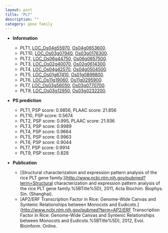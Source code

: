```yaml
---
layout: post
title: "PLT"
description: ""
category: gene family
---
```


* **Information**  
    + PLT1, [LOC_Os04g55970](http://rice.uga.edu/cgi-bin/ORF_infopage.cgi?orf=LOC_Os04g55970), [Os04g0653600](http://rapdb.dna.affrc.go.jp/viewer/gbrowse_details/irgsp1?name=Os04g0653600).
    + PLT10, [LOC_Os03g07940](http://rice.uga.edu/cgi-bin/ORF_infopage.cgi?orf=LOC_Os03g07940), [Os03g0176300](http://rapdb.dna.affrc.go.jp/viewer/gbrowse_details/irgsp1?name=Os03g0176300).
    + PLT2, [LOC_Os06g44750](http://rice.uga.edu/cgi-bin/ORF_infopage.cgi?orf=LOC_Os06g44750), [Os06g0657500](http://rapdb.dna.affrc.go.jp/viewer/gbrowse_details/irgsp1?name=Os06g0657500).
    + PLT3, [LOC_Os02g40070](http://rice.uga.edu/cgi-bin/ORF_infopage.cgi?orf=LOC_Os02g40070), [Os02g0614300](http://rapdb.dna.affrc.go.jp/viewer/gbrowse_details/irgsp1?name=Os02g0614300).
    + PLT4, [LOC_Os04g42570](http://rice.uga.edu/cgi-bin/ORF_infopage.cgi?orf=LOC_Os04g42570), [Os04g0504500](http://rapdb.dna.affrc.go.jp/viewer/gbrowse_details/irgsp1?name=Os04g0504500).
    + PLT5, [LOC_Os01g67410](http://rice.uga.edu/cgi-bin/ORF_infopage.cgi?orf=LOC_Os01g67410), [Os01g0899800](http://rapdb.dna.affrc.go.jp/viewer/gbrowse_details/irgsp1?name=Os01g0899800).
    + PLT6, [LOC_Os11g19060](http://rice.uga.edu/cgi-bin/ORF_infopage.cgi?orf=LOC_Os11g19060), [Os11g0295900](http://rapdb.dna.affrc.go.jp/viewer/gbrowse_details/irgsp1?name=Os11g0295900).
    + PLT7, [LOC_Os03g56050](http://rice.uga.edu/cgi-bin/ORF_infopage.cgi?orf=LOC_Os03g56050), [Os03g0770700](http://rapdb.dna.affrc.go.jp/viewer/gbrowse_details/irgsp1?name=Os03g0770700).
    + PLT9, [LOC_Os03g12950](http://rice.uga.edu/cgi-bin/ORF_infopage.cgi?orf=LOC_Os03g12950), [Os03g0232200](http://rapdb.dna.affrc.go.jp/viewer/gbrowse_details/irgsp1?name=Os03g0232200).

* **PS prediction**
    + PLT1, PSP score: 0.9856, PLAAC score: 21.856
    + PLT10, PSP score: 0.5674
    + PLT2, PSP score: 0.995, PLAAC score: 21.936
    + PLT3, PSP score: 0.9989
    + PLT4, PSP score: 0.9664
    + PLT5, PSP score: 0.9963
    + PLT6, PSP score: 0.9044
    + PLT7, PSP score: 0.9914
    + PLT9, PSP score: 0.828

* **Publication**  
    + [Structural characterization and expression pattern analysis of the rice PLT gene family.](http://www.ncbi.nlm.nih.gov/pubmed?term=Structural characterization and expression pattern analysis of the rice PLT gene family.%5BTitle%5D), 2011, Acta Biochim. Biophys. Sin. (Shanghai).
    + [AP2/ERF Transcription Factor in Rice: Genome-Wide Canvas and Syntenic Relationships between Monocots and Eudicots.](http://www.ncbi.nlm.nih.gov/pubmed?term=AP2/ERF Transcription Factor in Rice: Genome-Wide Canvas and Syntenic Relationships between Monocots and Eudicots.%5BTitle%5D), 2012, Evol. Bioinform. Online.


